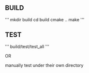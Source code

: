## BUILD
'''
mkdir build
cd build
cmake ..
make
'''

## TEST
'''
build/test/test_all
'''
  
OR  
  
manually test under their own directory

